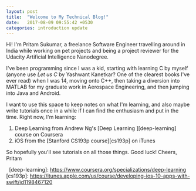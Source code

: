 ```yaml
---
layout: post
title:  "Welcome to My Technical Blog!"
date:   2017-08-09 09:55:42 +0530
categories: introduction update
---
```


Hi! I'm Pritam Sukumar, a freelance Software Engineer travelling around in India while working on pet projects and being a project reviewer for the Udacity Artificial Intelligence Nanodegree.

I've been programming since I was a kid, starting with learning C by myself (anyone use *Let us C* by Yashwant Kanetkar? One of the clearest books I've ever read) when I was 14, moving onto C++, then taking a diversion into MATLAB for my graduate work in Aerospace Engineering, and then jumping into Java and Android.

I want to use this space to keep notes on what I'm learning, and also maybe write tutorials once in a while if I can find the enthusiasm and put in the time. Right now, I'm learning:

1. Deep Learning from Andrew Ng's [Deep Learning ][deep-learning] course on Coursera
2. iOS from the [Stanford CS193p course][cs193p] on iTunes

So hopefully you'll see tutorials on all those things. Good luck!
Cheers,
Pritam

 
[deep-learning]: https://www.coursera.org/specializations/deep-learning
[cs193p]: https://itunes.apple.com/us/course/developing-ios-10-apps-with-swift/id1198467120

